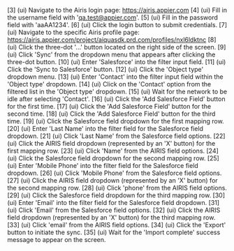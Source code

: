 [3] (ui) Navigate to the Airis login page: https://airis.appier.com
[4] (ui) Fill in the username field with 'qa.test@appier.com'.
[5] (ui) Fill in the password field with 'aaAA1234'.
[6] (ui) Click the login button to submit credentials.
[7] (ui) Navigate to the specific Airis profile page: https://airis.appier.com/project/aiquasdk.prd.com/profiles/nxl6ldktnc
[8] (ui) Click the three-dot '...' button located on the right side of the screen.
[9] (ui) Click 'Sync' from the dropdown menu that appears after clicking the three-dot button.
[10] (ui) Enter 'Salesforce' into the filter input field.
[11] (ui) Click the 'Sync to Salesforce' button.
[12] (ui) Click the 'Object type' dropdown menu.
[13] (ui) Enter 'Contact' into the filter input field within the 'Object type' dropdown.
[14] (ui) Click on the 'Contact' option from the filtered list in the 'Object type' dropdown.
[15] (ui) Wait for the network to be idle after selecting 'Contact'.
[16] (ui) Click the 'Add Salesforce Field' button for the first time.
[17] (ui) Click the 'Add Salesforce Field' button for the second time.
[18] (ui) Click the 'Add Salesforce Field' button for the third time.
[19] (ui) Click the Salesforce field dropdown for the first mapping row.
[20] (ui) Enter 'Last Name' into the filter field for the Salesforce field dropdown.
[21] (ui) Click 'Last Name' from the Salesforce field options.
[22] (ui) Click the AIRIS field dropdown (represented by an 'X' button) for the first mapping row.
[23] (ui) Click 'Name' from the AIRIS field options.
[24] (ui) Click the Salesforce field dropdown for the second mapping row.
[25] (ui) Enter 'Mobile Phone' into the filter field for the Salesforce field dropdown.
[26] (ui) Click 'Mobile Phone' from the Salesforce field options.
[27] (ui) Click the AIRIS field dropdown (represented by an 'X' button) for the second mapping row.
[28] (ui) Click 'phone' from the AIRIS field options.
[29] (ui) Click the Salesforce field dropdown for the third mapping row.
[30] (ui) Enter 'Email' into the filter field for the Salesforce field dropdown.
[31] (ui) Click 'Email' from the Salesforce field options.
[32] (ui) Click the AIRIS field dropdown (represented by an 'X' button) for the third mapping row.
[33] (ui) Click 'email' from the AIRIS field options.
[34] (ui) Click the 'Export' button to initiate the sync.
[35] (ui) Wait for the 'Import complete' success message to appear on the screen.
